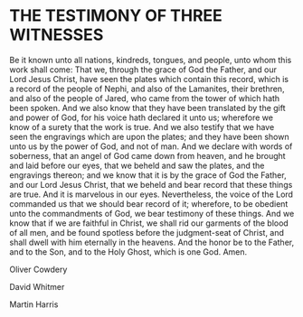 # THE TESTIMONY OF THREE WITNESSES
Be it known unto all nations, kindreds, tongues, and people, unto whom this work shall come: That we, through the grace of God the Father, and our Lord Jesus Christ, have seen the plates which contain this record, which is a record of the people of Nephi, and also of the Lamanites, their brethren, and also of the people of Jared, who came from the tower of which hath been spoken. And we also know that they have been translated by the gift and power of God, for his voice hath declared it unto us; wherefore we know of a surety that the work is true. And we also testify that we have seen the engravings which are upon the plates; and they have been shown unto us by the power of God, and not of man. And we declare with words of soberness, that an angel of God came down from heaven, and he brought and laid before our eyes, that we beheld and saw the plates, and the engravings thereon; and we know that it is by the grace of God the Father, and our Lord Jesus Christ, that we beheld and bear record that these things are true. And it is marvelous in our eyes. Nevertheless, the voice of the Lord commanded us that we should bear record of it; wherefore, to be obedient unto the commandments of God, we bear testimony of these things. And we know that if we are faithful in Christ, we shall rid our garments of the blood of all men, and be found spotless before the judgment-seat of Christ, and shall dwell with him eternally in the heavens. And the honor be to the Father, and to the Son, and to the Holy Ghost, which is one God. Amen.

Oliver Cowdery

David Whitmer

Martin Harris